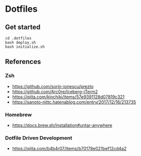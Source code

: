 # Dotfiles

## Get started
```
cd .dotfiles
bash deploy.sh
bash initialize.sh
```

## References

### Zsh
- https://github.com/sorin-ionescu/prezto
- https://github.com/Arc0re/Iceberg-iTerm2
- https://qiita.com/kinchiki/items/57e9391128d07819c321
- https://sanoto-nittc.hatenablog.com/entry/2017/12/16/213735

### Homebrew
- https://docs.brew.sh/Installation#untar-anywhere

### Dotfile Driven Development
- https://qiita.com/b4b4r07/items/b70178e021bef12cd4a2